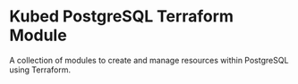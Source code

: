 # Kubed PostgreSQL Terraform Module

A collection of modules to create and manage resources within PostgreSQL using Terraform.
